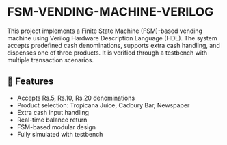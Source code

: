 # FSM-VENDING-MACHINE-VERILOG
This project implements a Finite State Machine (FSM)-based vending machine using Verilog Hardware Description Language (HDL). The system accepts predefined cash denominations, supports extra cash handling, and dispenses one of three products. It is verified through a testbench with multiple transaction scenarios.

## 🚀 Features
- Accepts Rs.5, Rs.10, Rs.20 denominations
- Product selection: Tropicana Juice, Cadbury Bar, Newspaper
- Extra cash input handling
- Real-time balance return
- FSM-based modular design
- Fully simulated with testbench
